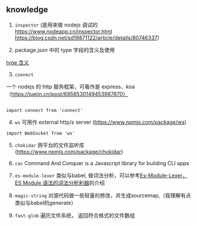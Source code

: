 ## knowledge

1. `inspector` (是用来做 nodejs 调试的 https://www.nodeapp.cn/inspector.html https://blog.csdn.net/sd19871122/article/details/80746337)

2. package.json 中的 type 字段的含义及使用

[type 含义](https://www.cnblogs.com/zmztya/p/14419578.html)

3. `connect`

一个 nodejs 的 http 服务框架，可看作是 express、koa（https://juejin.cn/post/6956530149453987870）

```

import connect from 'connect'

```

4. `ws`
   可用作 external http/s server (https://www.npmjs.com/package/ws)

```
import WebSocket from 'ws'
```

5. `chokidar`
   跨平台的文件监听库
   (https://www.npmjs.com/package/chokidar)

6. `cac` Command And Conquer is a Javascript library for building CLI apps

7. `es-module-lexer`
类似与babel, 做词法分析，可以参考[Es-Module-Lexer，ES Module 语法的词法分析利器](https://blog.csdn.net/qq_42049445/article/details/115654324)的介绍

8. `magic-string`
对源代码做一些轻量的修改，并生成sourcemap,（我理解有点类似与babel的generate）

9. `fast-glob`
遍历文件系统， 返回符合格式的文件数组
